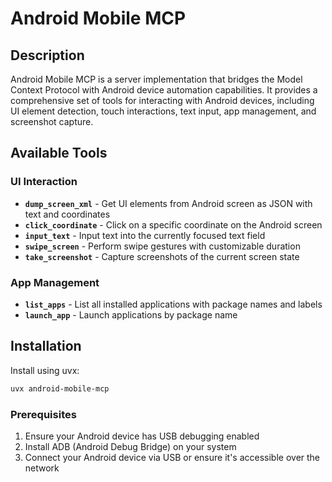 # Android Mobile MCP

## Description

Android Mobile MCP is a server implementation that bridges the Model Context Protocol with Android device automation capabilities. It provides a comprehensive set of tools for interacting with Android devices, including UI element detection, touch interactions, text input, app management, and screenshot capture.

## Available Tools

### UI Interaction
- **`dump_screen_xml`** - Get UI elements from Android screen as JSON with text and coordinates
- **`click_coordinate`** - Click on a specific coordinate on the Android screen
- **`input_text`** - Input text into the currently focused text field
- **`swipe_screen`** - Perform swipe gestures with customizable duration
- **`take_screenshot`** - Capture screenshots of the current screen state

### App Management
- **`list_apps`** - List all installed applications with package names and labels
- **`launch_app`** - Launch applications by package name

## Installation

Install using uvx:

```bash
uvx android-mobile-mcp
```

### Prerequisites

1. Ensure your Android device has USB debugging enabled
2. Install ADB (Android Debug Bridge) on your system
3. Connect your Android device via USB or ensure it's accessible over the network
